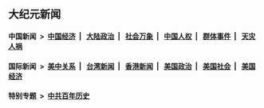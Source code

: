 ## 大纪元新闻

#### 中国新闻 &nbsp;>&nbsp; [中国经济](indexes/ncid283/README.md?07221645) &nbsp;| &nbsp; [大陆政治](indexes/ncid277/README.md?07221645) &nbsp;| &nbsp; [社会万象](indexes/ncid282/README.md?07221645) &nbsp;| &nbsp; [中国人权](indexes/ncid278/README.md?07221645) &nbsp;| &nbsp; [群体事件](indexes/ncid279/README.md?07221645) &nbsp;| &nbsp; [天灾人祸](indexes/ncid280/README.md?07221645)

#### 国际新闻 &nbsp;>&nbsp; [美中关系](indexes/nf1412576/README.md?07221645) &nbsp;| &nbsp; [台湾新闻](indexes/ncid1349361/README.md?07221645) &nbsp;| &nbsp; [香港新闻](indexes/ncid1349362/README.md?07221645) &nbsp;| &nbsp; [美国政治](indexes/ncid1078159/README.md?07221645) &nbsp;| &nbsp; [美国社会](indexes/ncid1078160/README.md?07221645) &nbsp;| &nbsp; [美国经济](indexes/ncid1078158/README.md?07221645)

#### 特别专题 &nbsp;>&nbsp; [中共百年历史](https://github.com/epoch-news/epoch-special/blob/master/README.md?07221645)  
